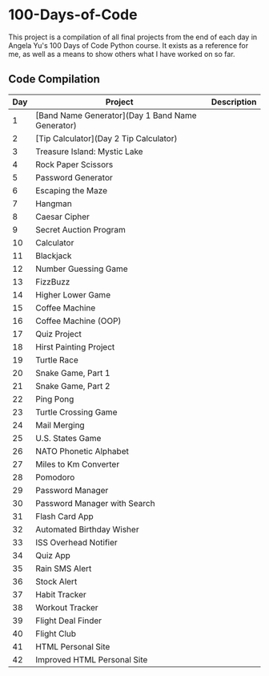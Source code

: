 # 100-Days-of-Code
 This project is a compilation of all final projects from the end of each day in Angela Yu's 100 Days of Code Python course.
 It exists as a reference for me, as well as a means to show others what I have worked on so far. 
 
 ## Code Compilation
| Day | Project                      | Description |
|-----|------------------------------|-------------|
| 1   | [Band Name Generator](Day 1 Band Name Generator)          |             |
| 2   | [Tip Calculator](Day 2 Tip Calculator)               |             |
| 3   | Treasure Island: Mystic Lake |             |
| 4   | Rock Paper Scissors          |             |
| 5   | Password Generator           |             |
| 6   | Escaping the Maze            |             |
| 7   | Hangman                      |             |
| 8   | Caesar Cipher                |             |
| 9   | Secret Auction Program       |             |
| 10  | Calculator                   |             |
| 11  | Blackjack                    |             |
| 12  | Number Guessing Game          |             |
| 13  | FizzBuzz                     |             |
| 14  | Higher Lower Game            |             |
| 15  | Coffee Machine               |             |
| 16  | Coffee Machine (OOP)         |             |
| 17  | Quiz Project                 |             |
| 18  | Hirst Painting Project       |             |
| 19  | Turtle Race                  |             |
| 20  | Snake Game, Part 1           |             |
| 21  | Snake Game, Part 2           |             |
| 22  | Ping Pong                    |             |
| 23  | Turtle Crossing Game         |             |
| 24  | Mail Merging                 |             |
| 25  | U.S. States Game             |             |
| 26  | NATO Phonetic Alphabet       |             |
| 27  | Miles to Km Converter        |             |
| 28  | Pomodoro                     |             |
| 29  | Password Manager             |             |
| 30  | Password Manager with Search |             |
| 31  | Flash Card App               |             |
| 32  | Automated Birthday Wisher    |             |
| 33  | ISS Overhead Notifier        |             |
| 34  | Quiz App                     |             |
| 35  | Rain SMS Alert               |             |
| 36  | Stock Alert                  |             |
| 37  | Habit Tracker                |             |
| 38  | Workout Tracker              |             |
| 39  | Flight Deal Finder           |             |
| 40  | Flight Club                  |             |
| 41  | HTML Personal Site           |             |
| 42  | Improved HTML Personal Site  |             |

